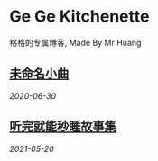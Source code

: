 # Ge Ge Kitchenette

格格的专属博客, Made By Mr Huang

## [未命名小曲](./post/20200630_music.html)

*2020-06-30*

## [听完就能秒睡故事集](./letter.html)

*2021-05-20*